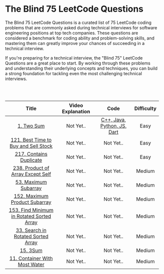 # The Blind 75 LeetCode Questions

The Blind 75 LeetCode Questions is a curated list of 75 LeetCode coding problems that are commonly asked during technical interviews for software engineering positions at top tech companies. These questions are considered a benchmark for coding ability and problem-solving skills, and mastering them can greatly improve your chances of succeeding in a technical interview.

If you're preparing for a technical interview, the "Blind 75" LeetCode Questions are a great place to start. By working through these problems and understanding their underlying concepts and techniques, you can build a strong foundation for tackling even the most challenging technical interviews.

<br><br>

| Title | Video Explanation | Code | Difficulty |
| :---: | :---------------: | :--: | :--------: |
| [1. Two Sum](https://leetcode.com/problems/two-sum/) | Not Yet.. | [C++, Java, Python, JS, Dart](/The%20Blind%2075%20LeetCode%20Questions/solutions/1.%20Two%20Sum/)| Easy |
| [121. Best Time to Buy and Sell Stock](https://leetcode.com/problems/best-time-to-buy-and-sell-stock/) | Not Yet.. | Not Yet.. | Easy |
| [217. Contains Duplicate](https://leetcode.com/problems/contains-duplicate/) | Not Yet.. | Not Yet.. | Easy |
| [238. Product of Array Except Self](https://leetcode.com/problems/product-of-array-except-self/) | Not Yet.. | Not Yet.. | Medium |
| [53. Maximum Subarray](https://leetcode.com/problems/maximum-subarray/) | Not Yet.. | Not Yet.. | Medium |
| [152. Maximum Product Subarray](https://leetcode.com/problems/maximum-product-subarray/) | Not Yet.. | Not Yet.. | Medium |
| [153. Find Minimum in Rotated Sorted Array](https://leetcode.com/problems/find-minimum-in-rotated-sorted-array/) | Not Yet.. | Not Yet.. | Medium |
| [33. Search in Rotated Sorted Array](https://leetcode.com/problems/search-in-rotated-sorted-array/) | Not Yet.. | Not Yet.. | Medium |
| [15. 3Sum](https://leetcode.com/problems/3sum/) | Not Yet.. | Not Yet.. | Medium |
| [11. Container With Most Water](https://leetcode.com/problems/container-with-most-water/) | Not Yet.. | Not Yet.. | Medium |